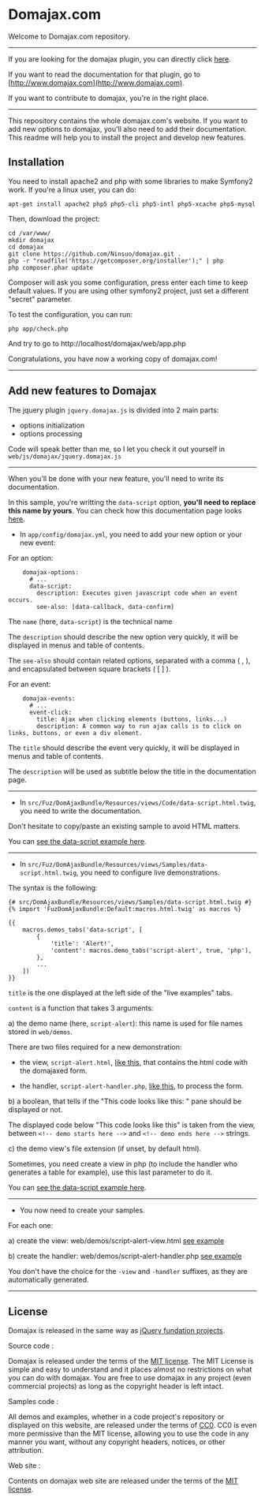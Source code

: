 Domajax.com
===========

Welcome to Domajax.com repository.

---

If you are looking for the domajax plugin, you can directly click [here](https://github.com/Ninsuo/domajax/tree/master/web/js/domajax).

If you want to read the documentation for that plugin, go to [http://www.domajax.com](http://www.domajax.com).

If you want to contribute to domajax, you're in the right place.

---

This repository contains the whole domajax.com's website. If you want to add new options to domajax, you'll also need to add their documentation. This readme will help you to install the project and develop new features.


Installation
------------

You need to install apache2 and php with some libraries to make Symfony2 work. If you're a linux user, you can do:

    apt-get install apache2 php5 php5-cli php5-intl php5-xcache php5-mysql

Then, download the project:

```
cd /var/www/
mkdir domajax
cd domajax
git clone https://github.com/Ninsuo/domajax.git .
php -r "readfile('https://getcomposer.org/installer');" | php
php composer.phar update
```

Composer will ask you some configuration, press enter each time to keep default values.
If you are using other symfony2 project, just set a different "secret" parameter.

To test the configuration, you can run:

```
php app/check.php
```

And try to go to http://localhost/domajax/web/app.php

Congratulations, you have now a working copy of domajax.com!

---

Add new features to Domajax
--------------------------

The jquery plugin `jquery.domajax.js` is divided into 2 main parts:

- options initialization
- options processing

Code will speak better than me, so I let you check it out yourself in `web/js/domajax/jquery.domajax.js`

---

When you'll be done with your new feature, you'll need to write its documentation.

In this sample, you're writting the `data-script` option, **you'll need to replace this name by yours**. You can check how this documentation page looks [here](http://www.domajax.com/documentation/data-script).

- In `app/config/domajax.yml`, you need to add your new option or your new event:

For an option:
```
    domajax-options:
      # ...
      data-script:
        description: Executes given javascript code when an event occurs.
        see-also: [data-callback, data-confirm]
```

The `name` (here, `data-script`) is the technical name

The `description` should describe the new option very quickly, it will be displayed in menus and table of contents.

The `see-also` should contain related options, separated with a comma ( , ), and encapsulated between square brackets (  [ ] ).

For an event:
```
    domajax-events:
      # ...
      event-click:
        title: Ajax when clicking elements (buttons, links...)
        description: A common way to run ajax calls is to click on links, buttons, or even a div element.
```

The `title` should describe the event very quickly, it will be displayed in menus and table of contents.

The `description` will be used as subtitle below the title in the documentation page.

---

- In `src/Fuz/DomAjaxBundle/Resources/views/Code/data-script.html.twig`, you need to write the documentation.

Don't hesitate to copy/paste an existing sample to avoid HTML matters.

You can [see the data-script example here](https://github.com/Ninsuo/domajax/blob/master/src/Fuz/DomAjaxBundle/Resources/views/Code/data-script.html.twig).

---

- In `src/Fuz/DomAjaxBundle/Resources/views/Samples/data-script.html.twig`, you need to configure live demonstrations.

The syntax is the following:

```
{# src/DomAjaxBundle/Resources/views/Samples/data-script.html.twig #}
{% import 'FuzDomAjaxBundle:Default:macros.html.twig' as macros %}

{{
    macros.demos_tabs('data-script', [
        {
            'title': 'Alert!',
            'content': macros.demo_tabs('script-alert', true, 'php'),
        },
        ...
    ])
}}
```

`title` is the one displayed at the left side of the "live examples" tabs.

`content` is a function that takes 3 arguments:

a) the demo name (here, `script-alert`): this name is used for file names stored in `web/demos`.

There are two files required for a new demonstration:

- the view, `script-alert.html`, [like this](https://github.com/Ninsuo/domajax/blob/master/web/demo/script-alert-view.html), that contains the html code with the domajaxed form.

- the handler, `script-alert-handler.php`, [like this](https://github.com/Ninsuo/domajax/blob/master/web/demo/script-alert-handler.php), to process the form.

b) a boolean, that tells if the "This code looks like this: " pane should be displayed or not.

The displayed code below "This code looks like this" is taken from the view, between `<!-- demo starts here -->` and `<!-- demo ends here -->` strings.

c) the demo view's file extension (if unset, by default html).

Sometimes, you need create a view in php (to include the handler who generates a table for example), use this last parameter to do it.

You can [see the data-script example here](https://github.com/Ninsuo/domajax/blob/master/src/Fuz/DomAjaxBundle/Resources/views/Samples/data-script.html.twig).


---

- You now need to create your samples.

For each one:

a) create the view: web/demos/script-alert-view.html [see example](https://github.com/Ninsuo/domajax/blob/master/web/demo/script-alert-view.html)

b) create the handler: web/demos/script-alert-handler.php [see example](https://github.com/Ninsuo/domajax/blob/master/web/demo/script-alert-handler.php)

You don't have the choice for the `-view` and `-handler` suffixes, as they are automatically generated.

---

License
---

Domajax is released in the same way as [jQuery fundation projects](https://jquery.org/license/).

Source code :

Domajax is released under the terms of the [MIT license](http://en.wikipedia.org/wiki/MIT_License).
The MIT License is simple and easy to understand and it places almost no restrictions on what you can do with domajax.
You are free to use domajax in any project (even commercial projects) as long as the copyright header is left intact.

Samples code :

All demos and examples, whether in a code project's repository or displayed on this website, are released under the terms of
[CC0](http://en.wikipedia.org/wiki/CC0#Zero_.2F_Public_domain"). CC0 is even more permissive than the MIT license, allowing you to
use the code in any manner you want, without any copyright headers, notices, or other attribution.

Web site :

Contents on domajax web site are released under the terms of the [MIT license](http://en.wikipedia.org/wiki/MIT_License).
